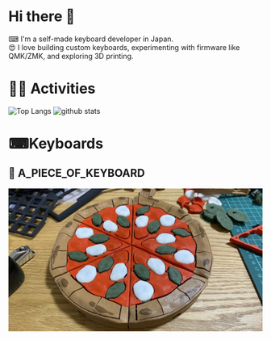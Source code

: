 # Hi there 👋
⌨ I'm a self-made keyboard developer in Japan.  
😍 I love building custom keyboards, experimenting with firmware like QMK/ZMK, and exploring 3D printing.  

# 🏃‍♀️ Activities
<div align="left"> 
  <img alt="Top Langs" height="170px" src="https://github-readme-stats.vercel.app/api?username=ataruno&theme=vue-dark&layout=compact" />
  <img alt="github stats" height="170px" src="https://github-readme-stats.vercel.app/api/top-langs/?username=ataruno&theme=vue-dark&layout=compact" />
</div>

# ⌨Keyboards
## 🍕 A_PIECE_OF_KEYBOARD
<a href="https://github.com/ataruno/A_PIECE_OF_KEYBOARD" target="_blank">
  <img alt="Top Langs" with="200px" src="https://raw.githubusercontent.com/ataruno/A_PIECE_OF_KEYBOARD/main/image/A_PIECE_OF_KEYBOARD_5.jpg" />
</a>
